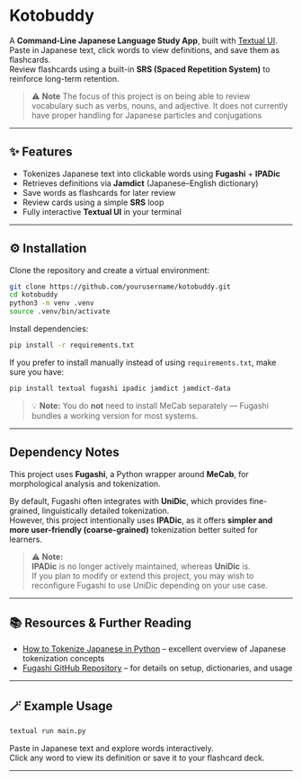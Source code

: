 # Kotobuddy

A **Command-Line Japanese Language Study App**, built with [Textual UI](https://textual.textualize.io/).  
Paste in Japanese text, click words to view definitions, and save them as flashcards.  
Review flashcards using a built-in **SRS (Spaced Repetition System)** to reinforce long-term retention.
> ⚠️ **Note**
> The focus of this project is on being able to review vocabulary such as verbs, nouns, and adjective. It does not currently have proper handling for Japanese particles and conjugations
---

## ✨ Features

- Tokenizes Japanese text into clickable words using **Fugashi** + **IPADic**
- Retrieves definitions via **Jamdict** (Japanese–English dictionary)
- Save words as flashcards for later review
- Review cards using a simple **SRS** loop
- Fully interactive **Textual UI** in your terminal

---

## ⚙️ Installation

Clone the repository and create a virtual environment:

```bash
git clone https://github.com/yourusername/kotobuddy.git
cd kotobuddy
python3 -m venv .venv
source .venv/bin/activate
```

Install dependencies:

```bash
pip install -r requirements.txt
```

If you prefer to install manually instead of using `requirements.txt`, make sure you have:

```bash
pip install textual fugashi ipadic jamdict jamdict-data
```

> 💡 **Note:** You do **not** need to install MeCab separately — Fugashi bundles a working version for most systems.

---

## Dependency Notes

This project uses **Fugashi**, a Python wrapper around **MeCab**, for morphological analysis and tokenization.

By default, Fugashi often integrates with **UniDic**, which provides fine-grained, linguistically detailed tokenization.  
However, this project intentionally uses **IPADic**, as it offers **simpler and more user-friendly (coarse-grained)** tokenization better suited for learners.

> ⚠️ **Note:**  
> **IPADic** is no longer actively maintained, whereas **UniDic** is.  
> If you plan to modify or extend this project, you may wish to reconfigure Fugashi to use UniDic depending on your use case.

---

## 📚 Resources & Further Reading

- [How to Tokenize Japanese in Python](https://www.dampfkraft.com/nlp/how-to-tokenize-japanese.html) – excellent overview of Japanese tokenization concepts  
- [Fugashi GitHub Repository](https://github.com/polm/fugashi?tab=readme-ov-file) – for details on setup, dictionaries, and usage

---

## 🪄 Example Usage

```bash
textual run main.py
```

Paste in Japanese text and explore words interactively.  
Click any word to view its definition or save it to your flashcard deck.

---
